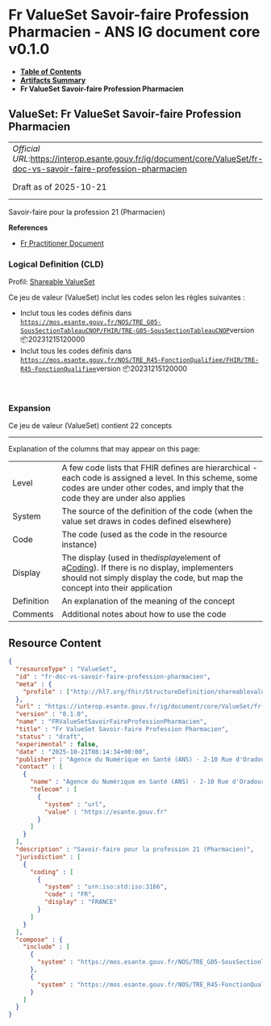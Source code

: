 # Fr ValueSet Savoir-faire Profession Pharmacien - ANS IG document core v0.1.0

* [**Table of Contents**](toc.md)
* [**Artifacts Summary**](artifacts.md)
* **Fr ValueSet Savoir-faire Profession Pharmacien**

## ValueSet: Fr ValueSet Savoir-faire Profession Pharmacien 

| | |
| :--- | :--- |
| *Official URL*:https://interop.esante.gouv.fr/ig/document/core/ValueSet/fr-doc-vs-savoir-faire-profession-pharmacien | *Version*:0.1.0 |
| Draft as of 2025-10-21 | *Computable Name*:FRValueSetSavoirFaireProfessionPharmacien |

 
Savoir-faire pour la profession 21 (Pharmacien) 

 **References** 

* [Fr Practitioner Document](StructureDefinition-fr-practitioner-document.md)

### Logical Definition (CLD)

Profil: [Shareable ValueSet](http://hl7.org/fhir/R4/shareablevalueset.html)

Ce jeu de valeur (ValueSet) inclut les codes selon les règles suivantes :

* Inclut tous les codes définis dans [`https://mos.esante.gouv.fr/NOS/TRE_G05-SousSectionTableauCNOP/FHIR/TRE-G05-SousSectionTableauCNOP`](https://interop.esante.gouv.fr/terminologies/1.2.0/CodeSystem-TRE-G05-SousSectionTableauCNOP.html)version 📦20231215120000
* Inclut tous les codes définis dans [`https://mos.esante.gouv.fr/NOS/TRE_R45-FonctionQualifiee/FHIR/TRE-R45-FonctionQualifiee`](https://interop.esante.gouv.fr/terminologies/1.2.0/CodeSystem-TRE-R45-FonctionQualifiee.html)version 📦20231215120000

 

### Expansion

Ce jeu de valeur (ValueSet) contient 22 concepts

-------

 Explanation of the columns that may appear on this page: 

| | |
| :--- | :--- |
| Level | A few code lists that FHIR defines are hierarchical - each code is assigned a level. In this scheme, some codes are under other codes, and imply that the code they are under also applies |
| System | The source of the definition of the code (when the value set draws in codes defined elsewhere) |
| Code | The code (used as the code in the resource instance) |
| Display | The display (used in the*display*element of a[Coding](http://hl7.org/fhir/R4/datatypes.html#Coding)). If there is no display, implementers should not simply display the code, but map the concept into their application |
| Definition | An explanation of the meaning of the concept |
| Comments | Additional notes about how to use the code |



## Resource Content

```json
{
  "resourceType" : "ValueSet",
  "id" : "fr-doc-vs-savoir-faire-profession-pharmacien",
  "meta" : {
    "profile" : ["http://hl7.org/fhir/StructureDefinition/shareablevalueset"]
  },
  "url" : "https://interop.esante.gouv.fr/ig/document/core/ValueSet/fr-doc-vs-savoir-faire-profession-pharmacien",
  "version" : "0.1.0",
  "name" : "FRValueSetSavoirFaireProfessionPharmacien",
  "title" : "Fr ValueSet Savoir-faire Profession Pharmacien",
  "status" : "draft",
  "experimental" : false,
  "date" : "2025-10-21T08:14:34+00:00",
  "publisher" : "Agence du Numérique en Santé (ANS) - 2-10 Rue d'Oradour-sur-Glane, 75015 Paris",
  "contact" : [
    {
      "name" : "Agence du Numérique en Santé (ANS) - 2-10 Rue d'Oradour-sur-Glane, 75015 Paris",
      "telecom" : [
        {
          "system" : "url",
          "value" : "https://esante.gouv.fr"
        }
      ]
    }
  ],
  "description" : "Savoir-faire pour la profession 21 (Pharmacien)",
  "jurisdiction" : [
    {
      "coding" : [
        {
          "system" : "urn:iso:std:iso:3166",
          "code" : "FR",
          "display" : "FRANCE"
        }
      ]
    }
  ],
  "compose" : {
    "include" : [
      {
        "system" : "https://mos.esante.gouv.fr/NOS/TRE_G05-SousSectionTableauCNOP/FHIR/TRE-G05-SousSectionTableauCNOP"
      },
      {
        "system" : "https://mos.esante.gouv.fr/NOS/TRE_R45-FonctionQualifiee/FHIR/TRE-R45-FonctionQualifiee"
      }
    ]
  }
}

```
